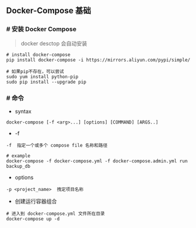 ## Docker-Compose 基础
### # 安装 Docker Compose
> docker desctop 会自动安装
```
# install docker-compose
pip install docker-compose -i https://mirrors.aliyun.com/pypi/simple/

# 如果pip不存在，可以尝试
sudo yum install python-pip 
sudo pip install --upgrade pip
```
### # 命令
- syntax
```
docker-compose [-f <arg>...] [options] [COMMAND] [ARGS..]
```
- -f
```
-f  指定一个或多个 compose file 名称和路径

# example
docker-compose -f docker-compose.yml -f docker-compose.admin.yml run backup_db
```
- options
```
-p <project_name>  拽定项目名称
```
- 创建运行容器组合
```
# 进入到 docker-compose.yml 文件所在目录
docker-compose up -d
```